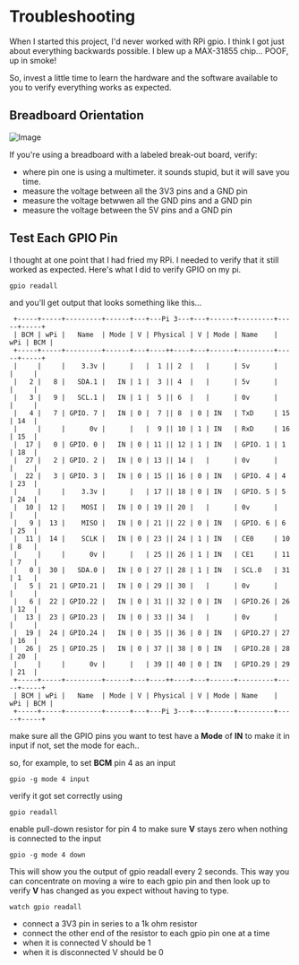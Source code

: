 Troubleshooting
==========

When I started this project, I'd never worked with RPi gpio.  I think I got
just about everything backwards possible.  I blew up a MAX-31855 chip... POOF,
up in smoke!

So, invest a little time to learn the hardware and the software available to
you to verify everything works as expected.

## Breadboard Orientation

![Image](https://github.com/jbruce12000/kiln-controller/blob/master/public/assets/images/breadboard.png)

If you're using a breadboard with a labeled break-out board, verify:

* where pin one is using a multimeter.  it sounds stupid, but it will save you time.
* measure the voltage between all the 3V3 pins and a GND pin
* measure the voltage betwwen all the GND pins and a GND pin
* measure the voltage between the 5V pins and a GND pin

## Test Each GPIO Pin

I thought at one point that I had fried my RPi.  I needed to verify that it
still worked as expected.  Here's what I did to verify GPIO on my pi.

```gpio readall```

and you'll get output that looks something like this...

```
 +-----+-----+---------+------+---+---Pi 3---+---+------+---------+-----+-----+
 | BCM | wPi |   Name  | Mode | V | Physical | V | Mode | Name    | wPi | BCM |
 +-----+-----+---------+------+---+----++----+---+------+---------+-----+-----+
 |     |     |    3.3v |      |   |  1 || 2  |   |      | 5v      |     |     |
 |   2 |   8 |   SDA.1 |   IN | 1 |  3 || 4  |   |      | 5v      |     |     |
 |   3 |   9 |   SCL.1 |   IN | 1 |  5 || 6  |   |      | 0v      |     |     |
 |   4 |   7 | GPIO. 7 |   IN | 0 |  7 || 8  | 0 | IN   | TxD     | 15  | 14  |
 |     |     |      0v |      |   |  9 || 10 | 1 | IN   | RxD     | 16  | 15  |
 |  17 |   0 | GPIO. 0 |   IN | 0 | 11 || 12 | 1 | IN   | GPIO. 1 | 1   | 18  |
 |  27 |   2 | GPIO. 2 |   IN | 0 | 13 || 14 |   |      | 0v      |     |     |
 |  22 |   3 | GPIO. 3 |   IN | 0 | 15 || 16 | 0 | IN   | GPIO. 4 | 4   | 23  |
 |     |     |    3.3v |      |   | 17 || 18 | 0 | IN   | GPIO. 5 | 5   | 24  |
 |  10 |  12 |    MOSI |   IN | 0 | 19 || 20 |   |      | 0v      |     |     |
 |   9 |  13 |    MISO |   IN | 0 | 21 || 22 | 0 | IN   | GPIO. 6 | 6   | 25  |
 |  11 |  14 |    SCLK |   IN | 0 | 23 || 24 | 1 | IN   | CE0     | 10  | 8   |
 |     |     |      0v |      |   | 25 || 26 | 1 | IN   | CE1     | 11  | 7   |
 |   0 |  30 |   SDA.0 |   IN | 0 | 27 || 28 | 1 | IN   | SCL.0   | 31  | 1   |
 |   5 |  21 | GPIO.21 |   IN | 0 | 29 || 30 |   |      | 0v      |     |     |
 |   6 |  22 | GPIO.22 |   IN | 0 | 31 || 32 | 0 | IN   | GPIO.26 | 26  | 12  |
 |  13 |  23 | GPIO.23 |   IN | 0 | 33 || 34 |   |      | 0v      |     |     |
 |  19 |  24 | GPIO.24 |   IN | 0 | 35 || 36 | 0 | IN   | GPIO.27 | 27  | 16  |
 |  26 |  25 | GPIO.25 |   IN | 0 | 37 || 38 | 0 | IN   | GPIO.28 | 28  | 20  |
 |     |     |      0v |      |   | 39 || 40 | 0 | IN   | GPIO.29 | 29  | 21  |
 +-----+-----+---------+------+---+----++----+---+------+---------+-----+-----+
 | BCM | wPi |   Name  | Mode | V | Physical | V | Mode | Name    | wPi | BCM |
 +-----+-----+---------+------+---+---Pi 3---+---+------+---------+-----+-----+
```

make sure all the GPIO pins you want to test have a **Mode** of **IN** to make it in input
if not, set the mode for each.. 

so, for example, to set **BCM** pin 4 as an input

```gpio -g mode 4 input```

verify it got set correctly using

```gpio readall```

enable pull-down resistor for pin 4 to make sure **V** stays zero when nothing is connected to the input 

```gpio -g mode 4 down```

This will show you the output of gpio readall every 2 seconds. This way you can concentrate on
moving a wire to each gpio pin and then look up to verify **V** has changed as you expect without
having to type.

```watch gpio readall```

* connect a 3V3 pin in series to a 1k ohm resistor
* connect the other end of the resistor to each gpio pin one at a time
* when it is connected V should be 1
* when it is disconnected V should be 0 
